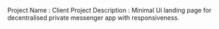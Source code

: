 Project Name : Client Project 
Description : Minimal Ui landing page for decentralised private messenger app with responsiveness.
